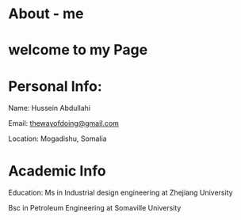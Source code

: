 # About - me
# welcome to my Page

# Personal Info:
   Name: Hussein Abdullahi 
   
   Email: thewayofdoing@gmail.com
   
   Location: Mogadishu, Somalia

# Academic Info 
Education: 
   Ms in Industrial design engineering at Zhejiang University
   
   Bsc in Petroleum Engineering at Somaville University

